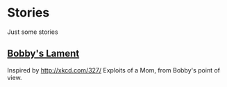 # Stories
Just some stories

## [Bobby's Lament](stories/BobbysLament.md)
Inspired by http://xkcd.com/327/ Exploits of a Mom, from Bobby's point of view.
